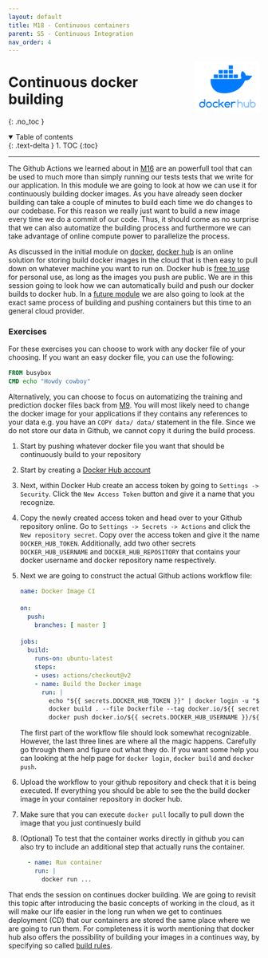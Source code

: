 ```yaml
---
layout: default
title: M18 - Continuous containers
parent: S5 - Continuous Integration
nav_order: 4
---
```


<img style="float: right;" src="../figures/icons/dockerhub.png" width="130"> 

# Continuous docker building
{: .no_toc }

<details open markdown="block">
  <summary>
    Table of contents
  </summary>
  {: .text-delta }
1. TOC
{:toc}
</details>

---

The Github Actions we learned about in [M16](M16_github_actions.md) are an powerfull tool that can be used to much more 
than simply running our tests tests that we write for our application. In this module we are going to look at how we can
use it for continuously building docker images. As you have already seen docker building can take a couple of minutes 
to build each time we do changes to our codebase. For this reason we really just want to build a new image every time we 
do a commit of our code. Thus, it should come as no surprise that we can also automatize the building process and 
furthermore we can take advantage of online compute power to parallelize the process.

As discussed in the initial module on [docker](../s3_reproduceability/M9_docker.md), 
[docker hub](https://hub.docker.com/) is an online solution for storing build docker images in the cloud that is then
easy to pull down on whatever machine you want to run on. Docker hub is 
[free to use](https://www.docker.com/pricing/) for personal use, as long as the images you push are public. We are in
this session going to look how we can automatically build and push our docker builds to docker hub. In a 
[future module](../s6_the_cloud/M21_using_the_cloud.md) we are also going to look at the exact same process of building 
and pushing containers but this time to an general cloud provider.

### Exercises

For these exercises you can choose to work with any docker file of your choosing. If you want an easy docker file,
you can use the following:
```dockerfile
FROM busybox
CMD echo "Howdy cowboy"
```
Alternatively, you can choose to focus on automatizing the training and prediction docker files back from 
[M9](../s3_reproduceability/M9_docker.md). You will most likely need to change the docker image for your applications
if they contains any references to your data e.g. you have an `COPY data/ data/` statement in the file. Since we do
not store our data in Github, we cannot copy it during the build process.

1. Start by pushing whatever docker file you want that should be continuously build to your repository

2. Start by creating a [Docker Hub account](https://hub.docker.com/)

3. Next, within Docker Hub create an access token by going to `Settings -> Security`. Click the `New Access Token`
   button and give it a name that you recognize.

4. Copy the newly created access token and head over to your Github repository online. Go to 
   `Settings -> Secrets -> Actions` and click the `New repository secret`. Copy over the access token and give
   it the name `DOCKER_HUB_TOKEN`. Additionally, add two other secrets `DOCKER_HUB_USERNAME` and `DOCKER_HUB_REPOSITORY`
   that contains your docker username and docker repository name respectively.

5. Next we are going to construct the actual Github actions workflow file:
   ```yaml
   name: Docker Image CI

   on:
     push:
       branches: [ master ]

   jobs:
     build:
       runs-on: ubuntu-latest
       steps:
       - uses: actions/checkout@v2
       - name: Build the Docker image
         run: |
           echo "${{ secrets.DOCKER_HUB_TOKEN }}" | docker login -u "${{ secrets.DOCKER_HUB_USERNAME }}" --password-stdin docker.io
           docker build . --file Dockerfile --tag docker.io/${{ secrets.DOCKER_HUB_USERNAME }}/${{ secrets.DOCKER_HUB_REPOSITORY }}:$GITHUB_SHA
           docker push docker.io/${{ secrets.DOCKER_HUB_USERNAME }}/${{ secrets.DOCKER_HUB_REPOSITORY }}:$GITHUB_SHA
   ```
   The first part of the workflow file should look somewhat recognizable. However, the last three lines are where
   all the magic happens. Carefully go through them and figure out what they do. If you want some help you can looking
   at the help page for `docker login`, `docker build` and `docker push`.

6. Upload the workflow to your github repository and check that it is being executed. If everything you should be able
   to see the the build docker image in your container repository in docker hub.

7. Make sure that you can execute `docker pull` locally to pull down the image that you just continuesly build

7. (Optional) To test that the container works directly in github you can also try to include an additional
   step that actually runs the container.
   ```yaml
     - name: Run container
       run: |
         docker run ...
   ```

That ends the session on continues docker building. We are going to revisit this topic after introducing the basic
concepts of working in the cloud, as it will make our life easier in the long run when we get to continues deployment
(CD) that our containers are stored the same place where we are going to run them. For completeness it is worth 
mentioning that docker hub also offers the possibility of building your images in a continues way, by specifying so 
called [build rules](https://docs.docker.com/docker-hub/builds/).
